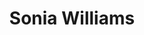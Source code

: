 ---
title: "Sonia Williams"
url: /ciudad-autonoma-de-buenos-aires/sonia-williams/
shop: Kleidung
---